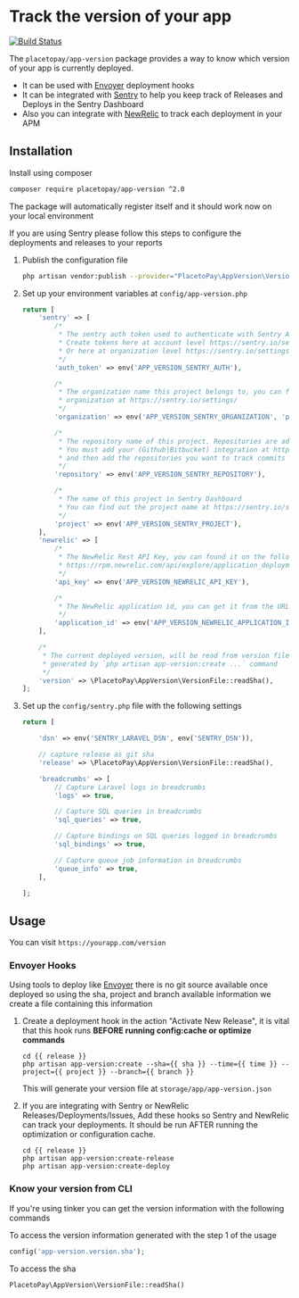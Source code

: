 # Track the version of your app

[![Build Status](https://travis-ci.org/placetopay-org/app-version.svg?branch=master)](https://travis-ci.org/placetopay-org/app-version)

The `placetopay/app-version` package provides a way to know which version of your app is currently deployed.

* It can be used with [Envoyer](https://envoyer.io/) deployment hooks
* It can be integrated with [Sentry](https://sentry.io) to help you keep track of Releases and Deploys in the Sentry Dashboard
* Also you can integrate with [NewRelic](https://newrelic.com) to track each deployment in your APM

## Installation

Install using composer

```bash
composer require placetopay/app-version ^2.0
```

The package will automatically register itself and it should work now on your local environment

If you are using Sentry please follow this steps to configure the deployments and releases to your reports

1. Publish the configuration file

    ```bash
    php artisan vendor:publish --provider="PlacetoPay\AppVersion\VersionServiceProvider"
    ```

2. Set up your environment variables at `config/app-version.php`

    ```php
    return [
        'sentry' => [
            /*
             * The sentry auth token used to authenticate with Sentry Api
             * Create tokens here at account level https://sentry.io/settings/account/api/auth-tokens/
             * Or here at organization level https://sentry.io/settings/your-organization/developer-settings/
             */
            'auth_token' => env('APP_VERSION_SENTRY_AUTH'),

            /*
             * The organization name this project belongs to, you can find out the
             * organization at https://sentry.io/settings/
             */
            'organization' => env('APP_VERSION_SENTRY_ORGANIZATION', 'placetopay'),

            /*
             * The repository name of this project. Repositories are added in sentry as integrations.
             * You must add your (Github|Bitbucket) integration at https://sentry.io/settings/your-organization/integrations/
             * and then add the repositories you want to track commits
             */
            'repository' => env('APP_VERSION_SENTRY_REPOSITORY'),

            /*
             * The name of this project in Sentry Dashboard
             * You can find out the project name at https://sentry.io/settings/your-organization/projects/
             */
            'project' => env('APP_VERSION_SENTRY_PROJECT'),
        ],
        'newrelic' => [
            /*
             * The NewRelic Rest API Key, you can found it on the following URL when you are logged in
             * https://rpm.newrelic.com/api/explore/application_deployments/create
             */
            'api_key' => env('APP_VERSION_NEWRELIC_API_KEY'),
   
            /*
             * The NewRelic application id, you can get it from the URL in the APM
             */
            'application_id' => env('APP_VERSION_NEWRELIC_APPLICATION_ID'),
        ],
    
        /*
         * The current deployed version, will be read from version file
         * generated by `php artisan app-version:create ...` command
         */
        'version' => \PlacetoPay\AppVersion\VersionFile::readSha(),
    ];
    ```

3. Set up the `config/sentry.php` file with the following settings
    ```php
    return [

        'dsn' => env('SENTRY_LARAVEL_DSN', env('SENTRY_DSN')),

        // capture release as git sha
        'release' => \PlacetoPay\AppVersion\VersionFile::readSha(),

        'breadcrumbs' => [
            // Capture Laravel logs in breadcrumbs
            'logs' => true,

            // Capture SQL queries in breadcrumbs
            'sql_queries' => true,

            // Capture bindings on SQL queries logged in breadcrumbs
            'sql_bindings' => true,

            // Capture queue job information in breadcrumbs
            'queue_info' => true,
        ],

    ];
    ```

## Usage

You can visit `https://yourapp.com/version`

### Envoyer Hooks

Using tools to deploy like [Envoyer](https://envoyer.io) there is no git source available once deployed so using the sha, project and branch available information we create a file containing this information

1. Create a deployment hook in the action "Activate New Release", it is vital that this hook runs **BEFORE running config:cache or optimize commands**

    ```shell
    cd {{ release }}
    php artisan app-version:create --sha={{ sha }} --time={{ time }} --project={{ project }} --branch={{ branch }}
    ```

    This will generate your version file at `storage/app/app-version.json` 

2. If you are integrating with Sentry or NewRelic Releases/Deployments/Issues, Add these hooks so Sentry and NewRelic can track your deployments. It should be run AFTER running the optimization or configuration cache.

    ```shell
    cd {{ release }}
    php artisan app-version:create-release
    php artisan app-version:create-deploy
    ``` 

### Know your version from CLI

If you're using tinker you can get the version information with the following commands

To access the version information generated with the step 1 of the usage
```php 
config('app-version.version.sha'); 
```

To access the sha
```php 
PlacetoPay\AppVersion\VersionFile::readSha()
```
